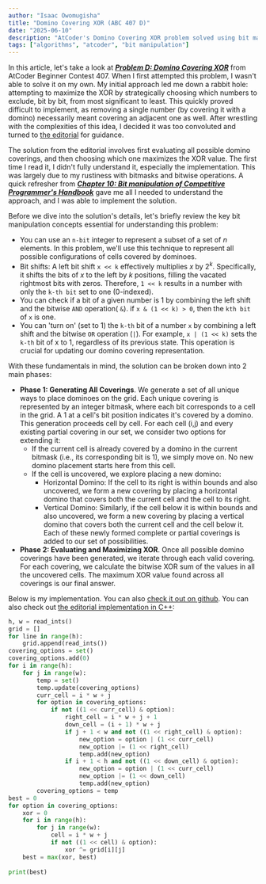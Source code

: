 ```yaml
---
author: "Isaac Owomugisha" 
title: "Domino Covering XOR (ABC 407 D)" 
date: "2025-06-10" 
description: "AtCoder's Domino Covering XOR problem solved using bit manipulation. The solution represents domino coverings as bitmasks to do an exhaustive search in order to get the maximum XOR value."
tags: ["algorithms", "atcoder", "bit manipulation"]
---
```


In this article, let's take a look at [***Problem D: Domino Covering XOR***](https://atcoder.jp/contests/abc407/tasks/abc407_d) from AtCoder Beginner Contest 407. 
When I first attempted this problem, I wasn't able to solve it on my own. My initial approach led me down a rabbit hole: 
attempting to maximize the XOR by strategically choosing which numbers to exclude, bit by bit, from most significant to least. 
This quickly proved difficult to implement, as removing a single number (by covering it with a domino) necessarily meant covering an adjacent one as well. 
After wrestling with the complexities of this idea, I decided it was too convoluted and turned to [the editorial](https://atcoder.jp/contests/abc407/editorial/13113) for guidance.

The solution from the editorial involves first evaluating all possible domino coverings, and then choosing which one maximizes the XOR value. 
The first time I read it, I didn't fully understand it, especially the implementation. This was largely due to my rustiness with bitmasks and bitwise operations.
A quick refresher from [***Chapter 10: Bit manipulation of Competitive Programmer's Handbook***](https://cses.fi/book/book.pdf) gave me all I needed to understand the approach, and I was able to implement the solution. 

Before we dive into the solution's details, let's briefly review the key bit manipulation concepts essential for understanding this problem:
- You can use an `n-bit` integer to represent a subset of a set of $n$ elements. In this problem, we'll use this technique to represent all possible configurations of cells covered by dominoes.
- Bit shifts: A left bit shift `x << k` effectively multiplies $x$ by $2^k$. Specifically, it shifts the bits of $x$ to the left by $k$ positions, filling the vacated rightmost bits with zeros. Therefore, `1 << k` results in a number with only the `k-th bit` set to one (0-indexed).
- You can check if a bit of a given number is 1 by combining the left shift and the bitwise `AND` operation( `&`). if `x & (1 << k) > 0`, then the `kth bit` of `x` is one.
- You can 'turn on' (set to 1) the `k-th` bit of a number `x` by combining a left shift and the bitwise `OR` operation (`|`). For example, `x | (1 << k)` sets the `k-th` bit of x to 1, regardless of its previous state. This operation is crucial for updating our domino covering representation.

With these fundamentals in mind, the solution can be broken down into 2 main phases:
- **Phase 1: Generating All Coverings**. We generate a set of all unique ways to place dominoes on the grid. Each unique covering is represented by an integer bitmask, where each bit corresponds to a cell in the grid. A 1 at a cell's bit position indicates it's covered by a domino.
This generation proceeds cell by cell. For each cell (i,j) and every existing partial covering in our set, we consider two options for extending it:
  - If the current cell is already covered by a domino in the current bitmask (i.e., its corresponding bit is 1), we simply move on. No new domino placement starts here from this cell.
  - If the cell is uncovered, we explore placing a new domino:
    - Horizontal Domino: If the cell to its right is within bounds and also uncovered, we form a new covering by placing a horizontal domino that covers both the current cell and the cell to its right.
    - Vertical Domino: Similarly, if the cell below it is within bounds and also uncovered, we form a new covering by placing a vertical domino that covers both the current cell and the cell below it. Each of these newly formed complete or partial coverings is added to our set of possibilities.
- **Phase 2: Evaluating and Maximizing XOR**. Once all possible domino coverings have been generated, we iterate through each valid covering. For each covering, we calculate the bitwise XOR sum of the values in all the uncovered cells. The maximum XOR value found across all coverings is our final answer.

Below is my implementation. You can also [check it out on github](https://github.com/cmplx-xyttmt/competitive-programming/blob/main/python/src/atcoder/abc407/D.py). You can also check out [the editorial implementation in C++](https://atcoder.jp/contests/abc407/editorial/13113):
```python
h, w = read_ints()  
grid = []  
for line in range(h):  
    grid.append(read_ints())  
covering_options = set()  
covering_options.add(0)  
for i in range(h):  
    for j in range(w):  
        temp = set()  
        temp.update(covering_options)  
        curr_cell = i * w + j  
        for option in covering_options:  
            if not ((1 << curr_cell) & option):  
                right_cell = i * w + j + 1  
                down_cell = (i + 1) * w + j  
                if j + 1 < w and not ((1 << right_cell) & option):  
                    new_option = option | (1 << curr_cell)  
                    new_option |= (1 << right_cell)  
                    temp.add(new_option)  
                if i + 1 < h and not ((1 << down_cell) & option):  
                    new_option = option | (1 << curr_cell)  
                    new_option |= (1 << down_cell)  
                    temp.add(new_option)  
        covering_options = temp  
best = 0  
for option in covering_options:  
    xor = 0  
    for i in range(h):  
        for j in range(w):  
            cell = i * w + j  
            if not ((1 << cell) & option):  
                xor ^= grid[i][j]  
    best = max(xor, best)  
  
print(best)
```
